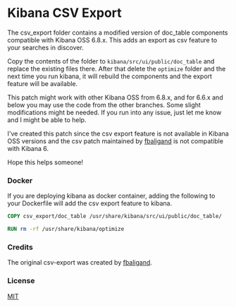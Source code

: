 # Kibana CSV Export

The csv_export folder contains a modified version of doc_table components compatible with Kibana OSS 6.8.x. This adds an export as csv feature to your searches in discover.

Copy the contents of the folder to `kibana/src/ui/public/doc_table` and replace the existing files there. After that delete the `optimize` folder and the next time you run kibana, it will rebuild the components and the export feature will be available.

This patch might work with other Kibana OSS from 6.8.x, and for 6.6.x and below you may use the code from the other branches. Some slight modifications might be needed. If you run into any issue, just let me know and I might be able to help.

I've created this patch since the csv export feature is not available in Kibana OSS versions and the csv patch maintained by [fbaligand](https://github.com/fbaligand/kibana/releases) is not compatible with Kibana 6.

Hope this helps someone!

### Docker

If you are deploying kibana as docker container, adding the following to your Dockerfile will add the csv export feature to kibana.

```Dockerfile
COPY csv_export/doc_table /usr/share/kibana/src/ui/public/doc_table/

RUN rm -rf /usr/share/kibana/optimize
```

### Credits

The original csv-export was created by [fbaligand](https://github.com/fbaligand/kibana/releases).

### License

[MIT](https://choosealicense.com/licenses/mit/)
